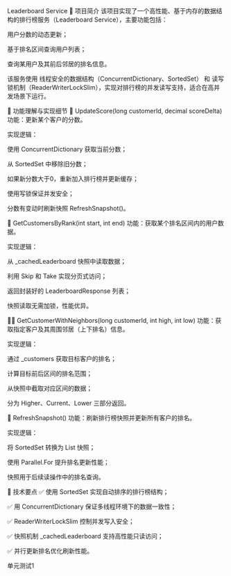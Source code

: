 Leaderboard Service
📌 项目简介
该项目实现了一个高性能、基于内存的数据结构的排行榜服务（Leaderboard Service），主要功能包括：

用户分数的动态更新；

基于排名区间查询用户列表；

查询某用户及其前后邻居的排名信息。

该服务使用 线程安全的数据结构（ConcurrentDictionary、SortedSet） 和 读写锁机制（ReaderWriterLockSlim），实现对排行榜的并发读写支持，适合在高并发场景下运行。

🧠 功能理解与实现细节
🔄 UpdateScore(long customerId, decimal scoreDelta)
功能：更新某个客户的分数。

实现逻辑：

使用 ConcurrentDictionary 获取当前分数；

从 SortedSet 中移除旧分数；

如果新分数大于0，重新加入排行榜并更新缓存；

使用写锁保证并发安全；

分数有变动时刷新快照 RefreshSnapshot()。

🧮 GetCustomersByRank(int start, int end)
功能：获取某个排名区间内的用户数据。

实现逻辑：

从 _cachedLeaderboard 快照中读取数据；

利用 Skip 和 Take 实现分页式访问；

返回封装好的 LeaderboardResponse 列表；

快照读取无需加锁，性能优异。

🧍‍♂️ GetCustomerWithNeighbors(long customerId, int high, int low)
功能：获取指定客户及其周围邻居（上下排名）信息。

实现逻辑：

通过 _customers 获取目标客户的排名；

计算目标前后区间的排名范围；

从快照中截取对应区间的数据；

分为 Higher、Current、Lower 三部分返回。

🧹 RefreshSnapshot()
功能：刷新排行榜快照并更新所有客户的排名。

实现逻辑：

将 SortedSet 转换为 List 快照；

使用 Parallel.For 提升排名更新性能；

快照用于后续读操作中的排名查询。

🧰 技术要点
✅ 使用 SortedSet 实现自动排序的排行榜结构；

✅ 用 ConcurrentDictionary 保证多线程环境下的数据一致性；

✅ ReaderWriterLockSlim 控制并发写入安全；

✅ 快照机制 _cachedLeaderboard 支持高性能只读访问；

✅ 并行更新排名优化刷新性能。

单元测试1
